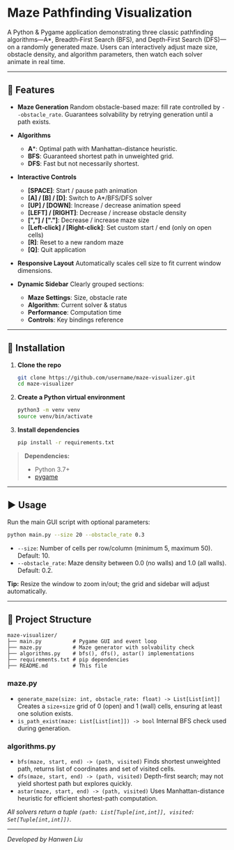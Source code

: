 # Maze Pathfinding Visualization

A Python & Pygame application demonstrating three classic pathfinding algorithms—A\*, Breadth‑First Search (BFS), and Depth‑First Search (DFS)—on a randomly generated maze. Users can interactively adjust maze size, obstacle density, and algorithm parameters, then watch each solver animate in real time.

---

## 🎯 Features

* **Maze Generation**
  Random obstacle-based maze: fill rate controlled by `--obstacle_rate`. Guarantees solvability by retrying generation until a path exists.
* **Algorithms**

  * **A**\*: Optimal path with Manhattan-distance heuristic.
  * **BFS**: Guaranteed shortest path in unweighted grid.
  * **DFS**: Fast but not necessarily shortest.
* **Interactive Controls**

  * **[SPACE]**: Start / pause path animation
  * **[A] / [B] / [D]**: Switch to A\*/BFS/DFS solver
  * **[UP] / [DOWN]**: Increase / decrease animation speed
  * **[LEFT] / [RIGHT]**: Decrease / increase obstacle density
  * **[","] / ["."]**: Decrease / increase maze size
  * **[Left‑click] / [Right‑click]**: Set custom start / end (only on open cells)
  * **[R]**: Reset to a new random maze
  * **[Q]**: Quit application
* **Responsive Layout**
  Automatically scales cell size to fit current window dimensions.
* **Dynamic Sidebar**
  Clearly grouped sections:

  * **Maze Settings**: Size, obstacle rate
  * **Algorithm**: Current solver & status
  * **Performance**: Computation time
  * **Controls**: Key bindings reference

---

## 🚀 Installation

1. **Clone the repo**

   ```bash
   git clone https://github.com/username/maze-visualizer.git
   cd maze-visualizer
   ```
2. **Create a Python virtual environment**

   ```bash
   python3 -m venv venv
   source venv/bin/activate
   ```
3. **Install dependencies**

   ```bash
   pip install -r requirements.txt
   ```

> **Dependencies:**
>
> * Python 3.7+
> * [pygame](https://pypi.org/project/pygame/)

---

## ▶️ Usage

Run the main GUI script with optional parameters:

```bash
python main.py --size 20 --obstacle_rate 0.3
```

* `--size`: Number of cells per row/column (minimum 5, maximum 50). Default: 10.
* `--obstacle_rate`: Maze density between 0.0 (no walls) and 1.0 (all walls). Default: 0.2.

**Tip:** Resize the window to zoom in/out; the grid and sidebar will adjust automatically.

---

## 📂 Project Structure

```text
maze-visualizer/
├── main.py          # Pygame GUI and event loop
├── maze.py          # Maze generator with solvability check
├── algorithms.py    # bfs(), dfs(), astar() implementations
├── requirements.txt # pip dependencies
├── README.md        # This file
```

### maze.py

* `generate_maze(size: int, obstacle_rate: float) -> List[List[int]]`
  Creates a `size×size` grid of 0 (open) and 1 (wall) cells, ensuring at least one solution exists.
* `is_path_exist(maze: List[List[int]]) -> bool`
  Internal BFS check used during generation.

### algorithms.py

* `bfs(maze, start, end) -> (path, visited)`
  Finds shortest unweighted path, returns list of coordinates and set of visited cells.
* `dfs(maze, start, end) -> (path, visited)`
  Depth-first search; may not yield shortest path but explores quickly.
* `astar(maze, start, end) -> (path, visited)`
  Uses Manhattan-distance heuristic for efficient shortest-path computation.

*All solvers return a tuple `(path: List[Tuple[int,int]], visited: Set[Tuple[int,int]])`.*

---

*Developed by Hanwen Liu*
